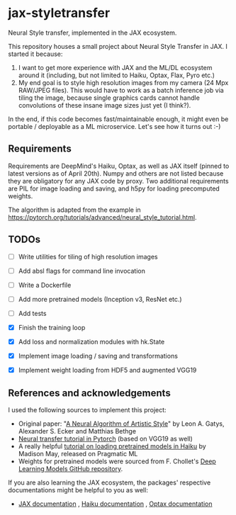 # jax-styletransfer
Neural Style transfer, implemented in the JAX ecosystem.


This repository houses a small project about Neural Style Transfer in JAX. I started it because:
1. I want to get more experience with JAX and the ML/DL ecosystem around it (including, but not limited to Haiku, Optax, Flax, Pyro etc.)
2. My end goal is to style high resolution images from my camera (24 Mpx RAW/JPEG files). This would have to work as a batch inference job via tiling the image, because single graphics cards cannot handle convolutions of these insane image sizes just yet (I think?).

In the end, if this code becomes fast/maintainable enough, it might even be portable / deployable as a ML microservice. Let's see how it turns out :-)

## Requirements
Requirements are DeepMind's Haiku, Optax, as well as JAX itself (pinned to latest versions as of April 20th). Numpy and others are not listed because they are obligatory for any JAX code by proxy. Two additional requirements are PIL for image loading and saving, and h5py for loading precomputed weights.

The algorithm is adapted from the example in https://pytorch.org/tutorials/advanced/neural_style_tutorial.html.

## TODOs
* [ ] Write utilities for tiling of high resolution images
* [ ] Add absl flags for command line invocation
* [ ] Write a Dockerfile
* [ ] Add more pretrained models (Inception v3, ResNet etc.)
* [ ] Add tests
* [x] Finish the training loop
* [x] Add loss and normalization modules with hk.State
* [x] Implement image loading / saving and transformations
* [x] Implement weight loading from HDF5 and augmented VGG19


## References and acknowledgements
I used the following sources to implement this project:

* Original paper: "[A Neural Algorithm of Artistic Style](https://arxiv.org/abs/1508.06576)" by Leon A. Gatys, Alexander S. Ecker and Matthias Bethge
* [Neural transfer tutorial in Pytorch](https://pytorch.org/tutorials/advanced/neural_style_tutorial.html) (based on VGG19 as well)
* A really helpful [tutorial on loading pretrained models in Haiku](https://www.pragmatic.ml/finetuning-transformers-with-jax-and-haiku/) by Madison May, released on Pragmatic ML
* Weights for pretrained models were sourced from F. Chollet's [Deep Learning Models GitHub repository](https://github.com/fchollet/deep-learning-models/releases).

If you are also learning the JAX ecosystem, the packages' respective documentations might be helpful to you as well:
* [JAX documentation](https://jax.readthedocs.io/en/latest/) , [Haiku documentation](https://dm-haiku.readthedocs.io/en/latest/index.html) , [Optax documentation](https://optax.readthedocs.io/en/latest/)
